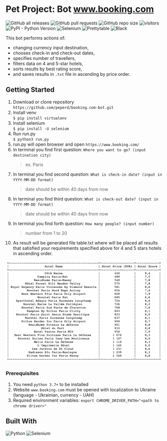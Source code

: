 # Pet Project: Bot www.booking.com
![GitHub all releases](https://img.shields.io/github/downloads/peperd/booking.com-bot/total?logo=Github)
![GitHub pull requests](https://img.shields.io/github/issues-pr/peperd/booking.com-bot?logo=GIthub)
![GitHub repo size](https://img.shields.io/github/repo-size/peperd/booking.com-bot?logo=Github)
![visitors](https://visitor-badge.glitch.me/badge?page_id=https://github.com/peperd/booking.com-bot&left_color=green&right_color=red)
![PyPI - Python Version](https://img.shields.io/pypi/pyversions/scrapy)
![Selenium](https://img.shields.io/badge/Selenium4.0-webdriver-green?style=plastic&logo=Selenium)
![Prettytable](https://img.shields.io/badge/PrettyTable-yelloegreen?style=plastic&logo=prettytable)
![Black](https://img.shields.io/badge/code_style-black-black)

This bot performs actions of: </br> 
- changing currency input destination, 
- chooses check-in and check-out dates, 
- specifies number of 
travellers, 
- filters data on 4 and 5-star hotels, 
- sorts results by best rating score,
- and saves results in `.txt` file in ascending by price order.

## Getting Started

1. Download or clone repository </br> `https://github.com/peperd/booking.com-bot.git`
2. Install venv </br> `$ pip install virtualenv`
3. Install selenium </br> `$ pip install -U selenium`
4. Run run.py </br> `$ python3 run.py`
5. run.py will open browser and open `https://www.booking.com/`
6. In terminal you find first question: `Where you want to go? (input destination city)`
    > ex. Paris
7. In terminal you find second question: `What is check-in date? (input in YYYY-MM-DD format)`
    > date should be within 40 days from now
8. In terminal you find third question: `What is check-out date? (input in YYYY-MM-DD format)`
    > date should be within 40 days from now
9. In terminal you find forth question: `How many people? (input number)`
    > number from 1 to 20
10. As result will be generated file table.txt where will be placed all results
   that satisfied your requirements specified above for 4 and 5 stars hotels in ascending order.

![table](table.png)

### Prerequisites
1. You need `python 3.7+` to be installed
2. Website `www.booking.com` must be opened with localization to Ukraine (language - Ukrainian, currency - UAH)
3. Required environment variables: `export CHROME_DRIVER_PATH="<path to chrome driver>"`

## Built With

![Python](https://img.shields.io/badge/Python-3.9-informational?style=for-the-badge&logo=Python)
![Selenium](https://img.shields.io/badge/Selenium-4.0-green?style=for-the-badge&logo=Selenium)

